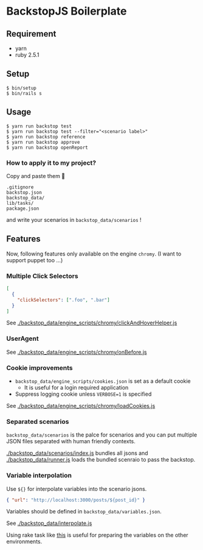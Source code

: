 # BackstopJS Boilerplate

## Requirement

- yarn
- ruby 2.5.1

## Setup

```console
$ bin/setup
$ bin/rails s
```

## Usage

```console
$ yarn run backstop test
$ yarn run backstop test --filter="<scenario label>"
$ yarn run backstop reference
$ yarn run backstop approve
$ yarn run backstop openReport
```

### How to apply it to my project?

Copy and paste them :memo:

```
.gitignore
backstop.json
backstop_data/
lib/tasks/
package.json
```

and write your scenarios in `backstop_data/scenarios` !

## Features

Now, following features only available on the engine `chromy`.
(I want to support puppet too ...)

### Multiple Click Selectors

```json
[
  {
    "clickSelectors": [".foo", ".bar"]
  }
]
```

See [./backstop_data/engine_scripts/chromy/clickAndHoverHelper.js](./backstop_data/engine_scripts/chromy/clickAndHoverHelper.js)

### UserAgent

See [./backstop_data/engine_scripts/chromy/onBefore.js](./backstop_data/engine_scripts/chromy/onBefore.js)

### Cookie improvements

- `backstop_data/engine_scripts/cookies.json` is set as a default cookie
  - It is useful for a login required application
- Suppress logging cookie unless `VERBOSE=1` is specified

See [./backstop_data/engine_scripts/chromy/loadCookies.js](./backstop_data/engine_scripts/chromy/loadCookies.js)


### Separated scenarios

`backstop_data/scenarios` is the palce for scenarios and you can put multiple JSON files separated with human friendly contexts.

[./backstop_data/scenarios/index.js](./backstop_data/scenarios/index.js) bundles all jsons and [./backstop_data/runner.js](./backstop_data/runner.js) loads the bundled scenraio to pass the backstop.

### Variable interpolation

Use `${}` for interpolate variables into the scenario jsons.

```json
{ "url": "http://localhost:3000/posts/${post_id}" }
```

Variables should be defined in `backstop_data/variables.json`.

See [./backstop_data/interpolate.js](./backstop_data/interpolate.js)

Using rake task like [this](lib/tasks/dump_backstop_variables.rake) is useful for preparing the variables on the other environments.
